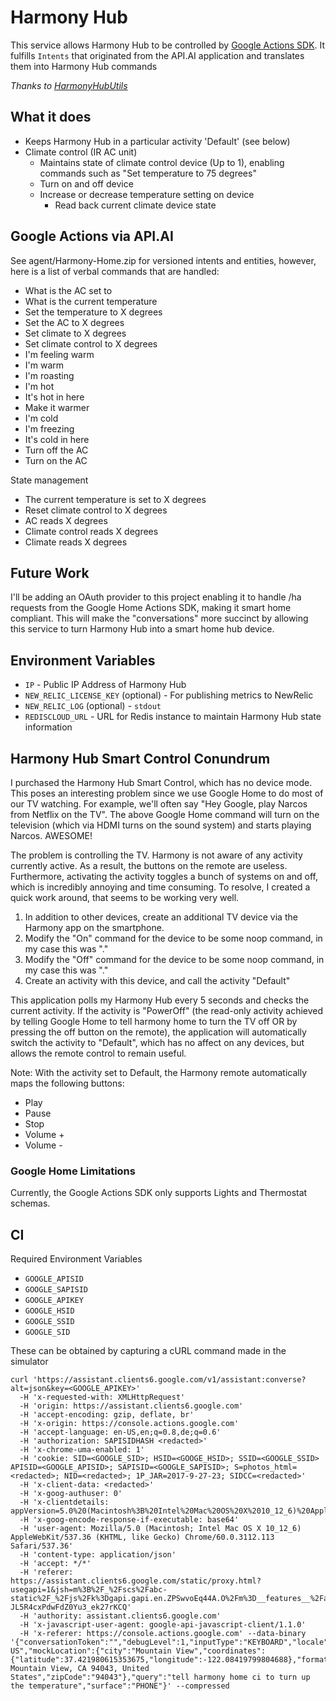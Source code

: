 # Harmony Hub

This service allows Harmony Hub to be controlled by [Google Actions SDK](https://developers.google.com/actions/).  It fulfills `Intents` that originated from the API.AI application and translates them into Harmony Hub commands

_Thanks to [HarmonyHubUtils](https://github.com/sushilks/harmonyHubUtil)_

## What it does
- Keeps Harmony Hub in a particular activity 'Default' (see below)
- Climate control (IR AC unit)
    - Maintains state of climate control device (Up to 1), enabling commands such as "Set temperature to 75 degrees"
    - Turn on and off device
    - Increase or decrease temperature setting on device
		- Read back current climate device state

## Google Actions via API.AI
See agent/Harmony-Home.zip for versioned intents and entities, however, here is a list of verbal commands that are handled:

- What is the AC set to
- What is the current temperature
- Set the temperature to X degrees
- Set the AC to X degrees
- Set climate to X degrees
- Set climate control to X degrees
- I'm feeling warm
- I'm warm
- I'm roasting
- I'm hot
- It's hot in here
- Make it warmer
- I'm cold
- I'm freezing
- It's cold in here
- Turn off the AC
- Turn on the AC

State management		
- The current temperature is set to X degrees
- Reset climate control to X degrees
- AC reads X degrees
- Climate control reads X degrees
- Climate reads X degrees

## Future Work
I'll be adding an OAuth provider to this project enabling it to handle /ha requests from the Google Home Actions SDK, making it smart home compliant.  This will make the "conversations" more succinct by allowing this service to turn Harmony Hub into a smart home hub device.

## Environment Variables
- `IP` - Public IP Address of Harmony Hub
- `NEW_RELIC_LICENSE_KEY` (optional) - For publishing metrics to NewRelic
- `NEW_RELIC_LOG` (optional) - `stdout` 
- `REDISCLOUD_URL` - URL for Redis instance to maintain Harmony Hub state information

## Harmony Hub Smart Control Conundrum

I purchased the Harmony Hub Smart Control, which has no device mode.  This poses an interesting problem since we use Google Home to do most of our TV watching.  For example, we'll often say "Hey Google, play Narcos from Netflix on the TV".  The above Google Home command will turn on the television (which via HDMI turns on the sound system) and starts playing Narcos.  AWESOME!

The problem is controlling the TV.  Harmony is not aware of any activity currently active.  As a result, the buttons on the remote are useless.  Furthermore, activating the activity toggles a bunch of systems on and off, which is incredibly annoying and time consuming.  To resolve, I created a quick work around, that seems to be working very well.

1.  In addition to other devices, create an additional TV device via the Harmony app on the smartphone.  
2.  Modify the "On" command for the device to be some noop command, in my case this was "."
3.  Modify the "Off" command for the device to be some noop command, in my case this was "."
4.  Create an activity with this device, and call the activity "Default"

This application polls my Harmony Hub every 5 seconds and checks the current activity.  If the activity is "PowerOff" (the read-only activity achieved by telling Google Home to tell harmony home to turn the TV off OR by pressing the off button on the remote), the application will automatically switch the activity to "Default", which has no affect on any devices, but allows the remote control to remain useful.

Note: With the activity set to Default, the Harmony remote automatically maps the following buttons:
- Play
- Pause
- Stop
- Volume +
- Volume -

### Google Home Limitations
Currently, the Google Actions SDK only supports Lights and Thermostat schemas.


## CI

Required Environment Variables
- `GOOGLE_APISID`
- `GOOGLE_SAPISID`
- `GOOGLE_APIKEY`
- `GOOGLE_HSID`
- `GOOGLE_SSID`
- `GOOGLE_SID`

These can be obtained by capturing a cURL command made in the simulator

```
curl 'https://assistant.clients6.google.com/v1/assistant:converse?alt=json&key=<GOOGLE_APIKEY>' 
  -H 'x-requested-with: XMLHttpRequest' 
  -H 'origin: https://assistant.clients6.google.com' 
  -H 'accept-encoding: gzip, deflate, br' 
  -H 'x-origin: https://console.actions.google.com' 
  -H 'accept-language: en-US,en;q=0.8,de;q=0.6' 
  -H 'authorization: SAPISIDHASH <redacted>' 
  -H 'x-chrome-uma-enabled: 1' 
  -H 'cookie: SID=<GOOGLE_SID>; HSID=<GOOGE_HSID>; SSID=<GOOGLE_SSID> APISID=<GOOGLE_APISID>; SAPISID=<GOOGLE_SAPISID>; S=photos_html=<redacted>; NID=<redacted>; 1P_JAR=2017-9-27-23; SIDCC=<redacted>' 
  -H 'x-client-data: <redacted>' 
  -H 'x-goog-authuser: 0' 
  -H 'x-clientdetails: appVersion=5.0%20(Macintosh%3B%20Intel%20Mac%20OS%20X%2010_12_6)%20AppleWebKit%2F537.36%20(KHTML%2C%20like%20Gecko)%20Chrome%2F60.0.3112.113%20Safari%2F537.36&platform=MacIntel&userAgent=Mozilla%2F5.0%20(Macintosh%3B%20Intel%20Mac%20OS%20X%2010_12_6)%20AppleWebKit%2F537.36%20(KHTML%2C%20like%20Gecko)%20Chrome%2F60.0.3112.113%20Safari%2F537.36' 
  -H 'x-goog-encode-response-if-executable: base64' 
  -H 'user-agent: Mozilla/5.0 (Macintosh; Intel Mac OS X 10_12_6) AppleWebKit/537.36 (KHTML, like Gecko) Chrome/60.0.3112.113 Safari/537.36' 
  -H 'content-type: application/json' 
  -H 'accept: */*' 
  -H 'referer: https://assistant.clients6.google.com/static/proxy.html?usegapi=1&jsh=m%3B%2F_%2Fscs%2Fabc-static%2F_%2Fjs%2Fk%3Dgapi.gapi.en.ZPSwvoEq44A.O%2Fm%3D__features__%2Fam%3DAAg%2Frt%3Dj%2Fd%3D1%2Frs%3DAHpOoo8-JL5R4cxPdwFdZ0Yu3_ek27rKCQ' 
  -H 'authority: assistant.clients6.google.com' 
  -H 'x-javascript-user-agent: google-api-javascript-client/1.1.0' 
  -H 'x-referer: https://console.actions.google.com' --data-binary '{"conversationToken":"","debugLevel":1,"inputType":"KEYBOARD","locale":"en-US","mockLocation":{"city":"Mountain View","coordinates":{"latitude":37.421980615353675,"longitude":-122.08419799804688},"formattedAddress":"Googleplex, Mountain View, CA 94043, United States","zipCode":"94043"},"query":"tell harmony home ci to turn up the temperature","surface":"PHONE"}' --compressed
```
